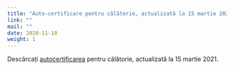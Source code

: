 ```yaml
---
title: "Auto-certificare pentru călătorie, actualizată la 15 martie 2021"
link: ""
mail: ""
date: 2020-11-10
weight: 1
---
```


Descărcați [autocertificarea](/documents/autocertificazione_per_gli_spostamenti_agg_15_03_2021.pdf/) pentru călătorie, actualizată la 15 martie 2021.
